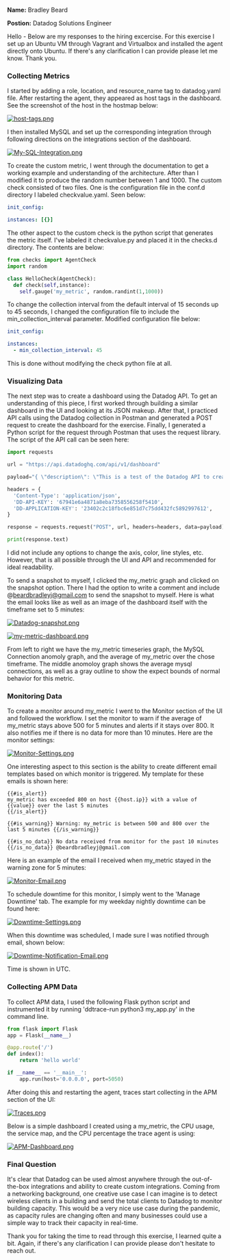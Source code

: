 **Name:** Bradley Beard

**Postion:** Datadog Solutions Engineer

Hello - Below are my responses to the hiring excercise. For this exercise I set up an Ubuntu VM through Vagrant and Virtualbox and installed the agent directly onto Ubuntu. If there's any clarification I can provide please let me know. Thank you. 


### Collecting Metrics

I started by adding a role, location, and resource_name tag to datadog.yaml file. After restarting the agent, they appeared as host tags in the dashboard. See the screenshot of the host in the hostmap below:

[![host-tags.png](https://i.postimg.cc/gj0wZTyh/host-tags.png)](https://postimg.cc/xJWTrg4j)


I then installed MySQL and set up the corresponding integration through following directions on the integrations section of the dashboard. 


[![My-SQL-Integration.png](https://i.postimg.cc/JzR55Qy5/My-SQL-Integration.png)](https://postimg.cc/fJgdwmfV)


To create the custom metric, I went through the documentation to get a working example and understanding of the architecture. After than I modified it to produce the random number between 1 and 1000. The custom check consisted of two files. One is the configuration file in the conf.d directory I labeled checkvalue.yaml. Seen below:

```yaml
init_config:

instances: [{}]
```

The other aspect to the custom check is the python script that generates the metric itself. I've labeled it checkvalue.py and placed it in the checks.d directory. The contents are below:

```python
from checks import AgentCheck
import random

class HelloCheck(AgentCheck):
  def check(self,instance):
    self.gauge('my_metric', random.randint(1,1000))
```

To change the collection interval from the default interval of 15 seconds up to 45 seconds, I changed the configuration file to include the min_collection_interval parameter. Modified configuration file below:

```yaml
init_config:

instances: 
  - min_collection_interval: 45
```

This is done without modifying the check python file at all. 

### Visualizing Data 

The next step was to create a dashboard using the Datadog API. To get an understanding of this piece, I first worked through building a similar dashboard in the UI and looking at its JSON makeup. After that, I practiced API calls using the Datadog collection in Postman and generated a POST request to create the dashboard for the exercise. Finally, I generated a Python script for the request through Postman that uses the request library. The script of the API call can be seen here:

```python
import requests

url = "https://api.datadoghq.com/api/v1/dashboard"

payload="{ \"description\": \"This is a test of the Datadog API to create a dashboard\", \"is_read_only\": false, \"layout_type\": \"ordered\", \"notify_list\": [], \"title\": \"Bradley Beard API Dashboard\", \"widgets\": [ { \"definition\": { \"title\": \"my_metric over time\", \"type\": \"timeseries\", \"requests\": [ { \"q\": \"avg:my_metric{host:vagrant}\" } ] } }, { \"definition\": { \"title\": \"Avg of mysql.net.connections\", \"type\": \"timeseries\", \"requests\": [ { \"q\": \"anomalies(avg:mysql.net.connections{host:vagrant}, 'basic', 2)\" } ] } }, { \"definition\": { \"title\": \"Avg of my_metric over host:vagrant\", \"type\": \"query_value\", \"requests\": [ { \"q\": \"avg:my_metric{host:vagrant}.rollup(avg, 3600)\" } ], \"type\": \"query_value\" } } ] }"

headers = {
  'Content-Type': 'application/json',
  'DD-API-KEY': '67941e6a4871a8eba7358556258f5410',
  'DD-APPLICATION-KEY': '23402c2c18fbc6e851d7c75dd432fc5892997612',
}

response = requests.request("POST", url, headers=headers, data=payload)

print(response.text)
```

I did not include any options to change the axis, color, line styles, etc. However, that is all possible through the UI and API and recommended for ideal readability. 

To send a snapshot to myself, I clicked the my_metric graph and clicked on the snapshot option. There I had the option to write a comment and include @beardbradleyj@gmail.com to send the snapshot to myself. Here is what the email looks like as well as an image of the dashboard itself with the timeframe set to 5 minutes:

[![Datadog-snapshot.png](https://i.postimg.cc/2jxBQLW4/Datadog-snapshot.png)](https://postimg.cc/NL5MYMpM)

[![my-metric-dashboard.png](https://i.postimg.cc/TYwhn7f6/my-metric-dashboard.png)](https://postimg.cc/K46Z251q)

From left to right we have the my_metric timeseries graph, the MySQL Connection anomoly graph, and the average of my_metric over the chose timeframe. The middle anomoloy graph shows the average mysql connections, as well as a gray outline to show the expect bounds of normal behavior for this metric. 


### Monitoring Data 

To create a monitor around my_metric I went to the Monitor section of the UI and followed the workflow. I set the monitor to warn if the average of my_metric stays above 500 for 5 minutes and alerts if it stays over 800. It also notifies me if there is no data for more than 10 minutes. Here are the monitor settings:

[![Monitor-Settings.png](https://i.postimg.cc/x8dHJ96r/Monitor-Settings.png)](https://postimg.cc/XGTXt6Mx)

One interesting aspect to this section is the ability to create different email templates based on which monitor is triggered. My template for these emails is shown here:

```
{{#is_alert}} 
my_metric has exceeded 800 on host {{host.ip}} with a value of {{value}} over the last 5 minutes
{{/is_alert}} 

{{#is_warning}} Warning: my_metric is between 500 and 800 over the last 5 minutes {{/is_warning}}

{{#is_no_data}} No data received from monitor for the past 10 minutes {{/is_no_data}} @beardbradleyj@gmail.com
```

Here is an example of the email I received when my_metric stayed in the warning zone for 5 minutes: 

[![Monitor-Email.png](https://i.postimg.cc/c4kcDs7Z/Monitor-Email.png)](https://postimg.cc/RNffhxbb)

To schedule downtime for this monitor, I simply went to the 'Manage Downtime' tab. The example for my weekday nightly downtime can be found here: 

[![Downtime-Settings.png](https://i.postimg.cc/dV0qbLLc/Downtime-Settings.png)](https://postimg.cc/dLzPdQ25)

When this downtime was scheduled, I made sure I was notified through email, shown below:

[![Downtime-Notification-Email.png](https://i.postimg.cc/Pr1wDT62/Downtime-Notification-Email.png)](https://postimg.cc/nCcrbbfD)

Time is shown in UTC. 

### Collecting APM Data

To collect APM data, I used the following Flask python script and instrumented it by running 'ddtrace-run python3 my_app.py' in the command line. 

```python
from flask import Flask
app = Flask(__name__)

@app.route('/')
def index():
    return 'hello world'

if __name__ == '__main__':
    app.run(host='0.0.0.0', port=5050)
```

After doing this and restarting the agent, traces start collecting in the APM section of the UI:

[![Traces.png](https://i.postimg.cc/L5wjPrqx/Traces.png)](https://postimg.cc/7J1C8tnz)

Below is a simple dashboard I created using a my_metric, the CPU usage, the service map, and the CPU percentage the trace agent is using:

[![APM-Dashboard.png](https://i.postimg.cc/dVpSvVJx/APM-Dashboard.png)](https://postimg.cc/YvNxzkG6)


### Final Question 

It's clear that Datadog can be used almost anywhere through the out-of-the-box integrations and ability to create custom integrations. Coming from a networking background, one creative use case I can imagine is to detect wireless clients in a building and send the total clients to Datadog to monitor building capacity. This would be a very nice use case during the pandemic, as capacity rules are changing often and many businesses could use a simple way to track their capacity in real-time. 


Thank you for taking the time to read through this exercise, I learned quite a bit. Again, if there's any clarification I can provide please don't hesitate to reach out. 

